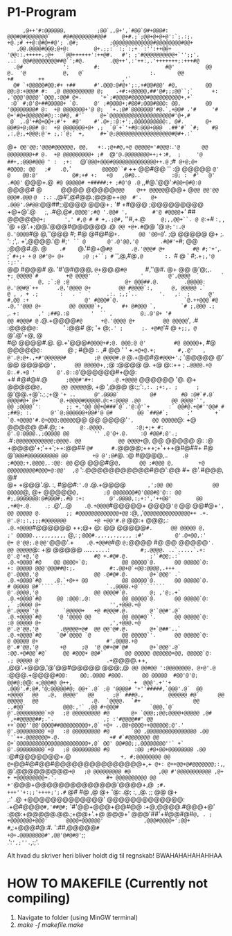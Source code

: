 # P1-Program


                                                                                                                                                                                                        
                                                                                                                                                                                                        
         ,@++'#:@@@@@@,          ;@@`,,@+',`#@@`@#+@@@#:             @@@#@#@@@@@@@`    #@#@@@@@@@#@@#     @+#.;`;@@+@+@+@':`;.:;.         +@.;# ++@:@#@+#@'; .@#;          ;@@@@@@@@@@@@@#@@@@@@@@#@@+  
       ,@@.@@@@#@@@;@+@:        @+.;;:``:;`:;+ `:'':++@@+           '@@::.+++++.;@+   `@@++++++':++@#.   #'; ;'#@@@@@@@@@@+`'';;'.       ..:  @@#@@@@@@@@##@`';#@.        .@@++',:'++:,.'+++++++;:+++#@ 
      .@#             ':        #:                     #@'          @@            @.  '@            @,   @`                     :.       @@                     +#        ++                         ,'`
      @# `+@@@@@#@@;#+ +##      #'.@@@:@#@+';:,+#@@#@@' #@,         @@ @@;@:+@@@# #:  ,@ @@@@@@@@@@ @;    .+#:+@@@@@,##'@#;;;@@``;`      +: ,'@@@'@@@@'`@@@,:@@# @+.      '+`;#@@@@#@@@@@#@@@@@@@@@@+,+`
     :@` #;@'@+##@@@@@+ `@.     @' ;#@@@@+;#@@#;@@@#@@@: @@,        @@ '@@@@@@@@# @:  +@ @@@@@@@+'@ @;  `+.;@#`@@@@@@@'#@.`,+@@# .'#     '# @+'#@+@@@@@@#@;::@#@, #'`     @+`@@@@@@@@@@@@@@@@@@@@#'@+,# 
     @` ,.@'+#@+@@+;#'+  #@'    #'.@+;:@:+';,@@@@@@@@@@:, @#.       @+ @@#@+@;@@# @:  +@ @@@@@@@+@+ ,;  `@`+`'+#@:@@@+@@@  .##'#` `#;    #@ ,:,@;,+@@@;@'+ ;,:`@;` +,     #+`@;@@@@@@@@@@@@@@@@@@#@#+.:`
   @+` @@'@@;'@@@#@@@@@@, @@,   +:.;@+#@,+@ @@@@@+'#@@@:`.`'@       @@ @@@@@@@@+# @.  +@ @@@@@@@@@+ ;#  `@`'@.@@@@@@@@++;+` :` #,  ;     '@ ##+,;@@@#@@@ ' :  ;+:   `     @'`@@@+@@@#@@@@@@@@@@@@@@++.@`
  ;#` @+@;@+        #@@@@; @@   ;#   .@,`'`          @@@@@``#`      ++    @@#@@  ''   :@   @@@@@   `@'   @    @@:@'           @#;+# +:   +@   ,@#@..          :@; :  #'   @'   .#@@'`            @@@+.@`
  #@ @@@@@# +#####;+ ;#@'@ .@`  ,,#@.'@@':`#@@+@#@:@ `@@@@# @`      `@@@@ @@@@@`@@@    @++ @@@@@`@@@+    @`@@ @@'@@ @@@#.@@@`  `@  :.:`  .,@#',@#@@.;@@@++`@@  #'.   @+   .@@@'.@#@@`:@@##;;@@@@ @@@+`;`
  '# +#@@@ ;@@@@@@@@@ +@+@'.@`   `;, .#@,@`#,@@@@';#@ '.@@# ',        #'@ #@@@@`+'      ## @@@@@`@+;      ',' #,@ # # +,.;@#,` ''#,+.@`     @;,,@@+``. @ @`:+# : , , '@     +@'.+;@@.'@@@#@@@@@@     .@`
  @@ +@+.#`@@      '@:`@;':.@      @.'@@@@`#@       @,''@@@ #;         #@ @#@#@`+.      @@ '@@+@`'.        ;@ @@@@@ @+      ;. ': ;',.      +',@@@@.'@       #;`' `` @       @'.@'@@,'@       .#@#'+`#; 
  @@ ;@@@#.@.       @`     .#     `@.'#@+@`#@      .@.'@@@# @+         #@ #;'+'`,.      ;' `#+;+ +`        `@ @#'@+ @+      ;@ ;+``; #`     '',@,#@`,@       :. `# @  '      #;.+` ;,'@        :;:'. `  
  @@ #@@@# @.       '#'@#@@@,     `@`+@@.@`#@      `#,''@#. @+         @@ @'@;,``.      +; @@@@@`#         +@ @@@@'  '             '        @',@@@@  `       `     ` `       @, ;`;@ ;@                 
  @+ @@@##.@.        .@@@@@:       @.'@@#@`++      .@,'@@@@ @+         @@ #@@@@`:,      @, @@@@@ .`         @ , , + .;       :   . '  `     .:. ;,;`..       '.   ,:  ;      @' #,@@ :+                 
  @' #@@@#`@.                     `@.++@@@`#@      .@,''@@@ @+         @@ @@@@@`+,      #+ @#@@@ `,        `# ;,@@@ .;      `` ,.  +`:      ,' ;##@.:@       '  `` ,         @;.@'@+ '#                 
  @@ #@@@# @`                     .@.+@@@@`#@      +@.'@@@@ @+         @@ @@@@@`',      .# :@@@@`@:        `'  :@@# @;      '+ @;`.' ;      ;. +@#@`'#       @ `+;;, @`      @'.@'+@, @                 
  #@ @@@@#.@.                      @.+'@@@`#@@@@+#;@. @@@;@ @'         #@ @@@@@`+,      #@ @@@@@`@:        `@ ; #@@ :.      ,# @@  ' '      +.`+@+@.+;       #,.@'   ,       @'.@;@+.,+#'@@@@@@#        
  ;@ @@@@#.@`                      @.+@@#@`#@@@+'`.; '@@@@@ @'         @@ @@@@@`',      @@ @@@@@`+,        ;@ :@@@@ @.      +@ @::++ ;      ..`@@@@.+@       @:.#.+@ '       @'.@::@`'@@@@@@#+@@:       
  +# #@#@#.@`      ;@@@#'#+:      .@.+@@@@`         @@@@@@ '@.         @+ @@@@@`@,      @@ @@@@@`@,        +@ ',@@@ @:;;':`,:. ;+:,. ;      ;` @'@@.+@':.;.;+@  ``'+ ..      @'.@@@@`          @#       
  #@ :@#`#.@`     @@@@#@+`@+'     `@.+@@@@#@@@@@.@:+:@@@@ .@@          @@ @@@@'`',      @@ ;@@@@`':        ;; +,'@@ @@+@###`@`.'@:@'`+      :` @@#@.+@#''@@# # ;##@; :.      @'`@;@@@@@@+@@#'@ @#       
  @@ `##@#`;      ;'       +`     `@.+@@@@'#.@+@@@;@@@@@``@@           @@ @@@@'`',      @@ @@@@@`@:        +@ @@@@@           @#.@; :+`     @:.@@@@.          :@;+;+ #:      @'.@:@@@@.,;@@@@@ @@       
  '' ,@'@+.@.    :@ #@@#;@'.;`    .#`;@@@@@@@@@@@@;@@@@. @@            @@ @@@@+`@,      @@ @@@@@ @:        :@ +@@@@'+;'++';++:@@## `@#      #.`@@@@;+++;+'+++@#@##+ #@       @'`@@@#@@@@@@@@@@ @@       
  +@ @';@#`@.    :@ #@@@@,.. `    .@ ;#@@@;+,@@@@,.:@@: @@`            @@ @@@#@`@,      @@ ;#@@@ @,        +@ @@@@@@@@@#@@@+@:@@'  ,@`      ':.@@@@@@@@@@@#@@':@@   #+       @'.#@@@,          @#       
  @+ +@@@'.@.    :, #@@#:`'.@`    .@.+@@@@`       ,';@@ @@             @@ @@@@@`@,      @+ @@@@@`@,        ;@ @@@@@@@#@'@@@#@'@:: @@        #;,@@@@@@@:@#@@@#;.#@ :+:        @'.@@@@,:;+:','++@@'       
  @@ ,+#@+.@.    .;`  .@',..@`    .@.+@@@@`#@@@@@+ @@@@`'@`            @@ @@#@+`',      @@ @@@@@ @.        ;; #@@@@@@@@@@@@@+@@` :@,        ,'`@@@@@@@@@@@@@@@++ .+.         @'.@:;:,;;;#@@@@@@@        
  +@ +@@'#.@`     @@:+ @@@;.:`    .@.+@@@@`#@@@@@@ ++;@+ @:            @@ @@@@@`#.      @@ @@@@@ @,        ;' @@@@@.,.,,,,,,,,` @,:         ; `@@@#.,,.,,.,,,,, ;#'          @'.@+@@,:'                 
  @+ @'@@;.@`     `@@'`@@@'.+`    .@.+@@#@`#@   `@;`@@@@ #@            @@ @@@@@`'.      @@ @@@@@`@:        +@ @@@@@ ...`......`:``          #;.@@@@. ..`.....`.+:            @'.@'+@,'@                 
  #@ +.#@#.@.       ;'`#@@;.:`    .@.+@@@@`#@    @@ @@@@+`@;           @@ @@@@@`@.      @@ @@@@@`@:        +: @@@@@ @@@'@@@##@:;.           #:.@@+@`+@@:@@@@,.+++            @'.@@@@,'@                 
  @@ .@#@#.@.       @+`@@@' .`    .@.+@@@@`#@    ,@.`+@++ @@           @@ @@@@@`@.      @@ @@@@@`@.         # @@@@@ @#````` ```             `.,@@@@.+@`````````              @'.@@@@,'@                 
  @@ @@@@#`@.       @; ,'@;.+`    .@.+@@@@`#@     @@ :@@@:,@:          @@ @@@@@`@.      @@ @@@@@`@:        ,` ;@@@@ @+                      '',+@@@.+@                       @'.@@@@`'@        `@@@@@+  
  +@ #@@@#.@.       @'`@@#'.@`    .@.+@@@@`#@     '@ '@@@@ @@          @@ @@@#@`'.      @@ @@@@@`@:        :@ @@@@@ @+                      ,',+@@@.+@                       @'.@'@@,'@       .@@@@@+@# 
  @@ @@'@#.@.       @+`@##'..`    .@.+@@@@`#@     `@#`@@@@ `@          @@ @@@@@`'.      @@ @@@@@`@:         @ @@@@@ @+                      #',@@@@.+@                       @'.#'@@,'@       +@     ;@ 
  '@ @#+@#`@#       @+`@@@'.@`   :@@.+@#@@`#@`     @@ #@@@+ @@#`       @@ @@@@@ @@@@@@+@@, @@@@@`@:        .; @@@@@ @'                     .+``@@@@.++,                    ,@@'.+@@@,'@'@@#@@@@@ @@@;,@`
  @@ @@#@@ ':@@@@@@@@, @+@'.@`  :@@@.+@@@@`#@@:    @@;.@@@@ #@@@.      @@ @@@@@  #@@'@'@; @@#@;@`@:      +;`` @@@#@ @++,                  ` +  @@@'.+''+                  .@@@'.#;@#,'@;@@@@@#@; @@+`.@`
  ;@ '@@@@# '+''#####,`@@@'.@`  @@   +@@@@`  @@   .@,  @@@@'   @@      ;@` ###@.,        @@@@@@ #@`      @@   @@@@@   @@                 .@.  `@@@@.  `#+                 @@   .,#@@`            @@@:,'`
  ,@@ #+@@@#          `@@@,`@`  @'.@@@@@@@@@`+@   ;@ @@@@@@@@@ #@       @+ `@@@;;@@;@@@@+@@@@@ ,@#        `,+#@@@@@##;.'.                ,; :'#@@@@##' @@                 ++`@@@''@@'@@@@##@@@@@@@@@+,@`
   +@+ .,@@+@@@@++@@@@@@;@'.'   @'.@@@@@@@@@`+@   :@ @@@@@@@@@ #@       `@@ ,@@@@@@@@@@@@@@@@ .@@       `'`++.@@@@@@@+.@.                +# #`#@@@@@@@ @@                 @+`@@@@@@@@@@@@@@@@@@@@@@@+,@`
    @@' @@#@@;;,@@@@@@@@''` +`  @'.@@@@@@@@@`+@   ;@ @@@@@@@@@ #@        :@@ ;#@+@@+@@@@@@@@ .@@         ``:@#@@@@@@@+.@`                +, #;@@@@@@@@ @@                 @+`@@#@#@@#@@@@@@@@@@@@@@@+,+`
     @+: @++@@+@#@@@@@@@;:,`,   @'.@@@@@@@@@`+@   ;@ @@@@@@@@@ #@         ,@@ #'@@@@@@@@@@@ ,@+          + +@@@@@@@@@+.'.                #+ @@@@@@@@@@ @@                 +'`@@@+@@@@@@@@@@@@@@'@@@@+,@`
      ;#. +++''+:;;'++++;';.#`  @#           #@   ,@           @+          '@:             .@;           :,           ,@.                ;;            @@                 @+                            
       ,:'                 .@   +@@@@@@@@@@@@@'    @@@@@@@@@@@@@:           .+@#@@@`@#,'##@#;`           '#'@@+@@@+@@#@@                 :+@;@@@@.#@@@+@'                 :@@:+@@@@@.@@.;+@@+'.+@ @@@+' 
        @@@'##'+#@@#@#`@, . ;    +@@@@@@@+@@@'      @@@@+@@@@@@'             ,@@@#@@@@+';@@+               #`,;+@@@#@:#.                    ':##,@@@@@`#                   +@+.@@@@@@@@#',@@'@#@#@'`;;  
         .':`',;''.`,:;'.                                                                                                                                                                               
                                                                                                                                                                                                        

Alt hvad du skriver heri bliver holdt dig til regnskab! BWAHAHAHAHAHHAA


# HOW TO MAKEFILE (Currently not compiling)
  1. Navigate to folder (using MinGW terminal)
  2. _make -f makefile.make_
